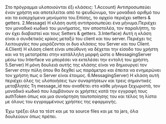 Στο πρόγραμμα υλοποιούνται έξι κλάσεις:
1.Account)
Αντιπροσωπεύει έναν χρήστη και αποτελείται από το ψευδώνυμο, 
τον μοναδικό αριθμό του και τα εισερχόμενα μηνύματα του.Επίσης, το αρχείο
περιέχει setters & getters.
2.Message)
Η κλάση αυτή αντιπροσωπεύει ένα μήνυμα.Περιέχει τον μοναδικό κωδικό του μυνήματος,
τον αποστολέα, τον παραλήπτη, το αν έχει διαβαστεί και τους Setters
& getters.
3.Interface)
Αυτή η κλάση είναι ο συνδετικός κρίκος μεταξύ του client και του server.
Περιέχει τις λειτουργίες που μοιράζονται οι δυο κλάσεις του Server και του Client.
4.Client)
Η κλάση client είναι υπεύθυνη να δέχεται την είσοδο του χρήστη και να
τη μετατρέπει στην κατάλληλη μορφή ώστε ο MessagingServer μέσω του Interface
να μπορέσει να εκτελέσει την εντολή του χρήστη.
5.Server)
Η μόνη δουλειά αυτής της κλάσης είναι να δημιουργεί τον Server στην πύλη
όπου θα δεχθεί ως παράμετρο και έπειτα να ενημερώνει τον χρήστη πως ο Server
είναι έτοιμος.
6.MessagingServer)
Η κλάση αυτή περιέχει όλες τις υλοποιήσεις των συναρτήσεων και τρεις σημαντικές μεταβλητές
Τη message_id που αναθέτει στο κάθε μήνυμα ξεχωριστά, τον μοναδικό κωδικό που λαμβάνουν
οι χρήστες κατά την εγγραφή τους authToken όπως και μια συνάρτηση ταυτοποίησης του
και τέλος τη λίστα με όλους του εγγραμμένους χρήστες της εφαρμογής.

Έχω τρέξει όλα τα τέστ και με τα source files και με τα jars, όλα δουλεύουν όπως πρέπει.
